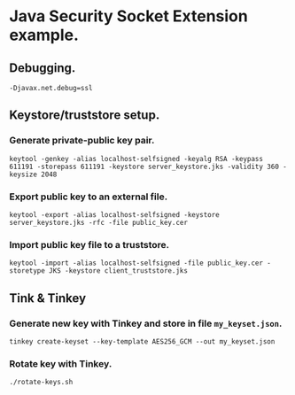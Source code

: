 # Java Security Socket Extension example.

## Debugging.
```
-Djavax.net.debug=ssl
```

## Keystore/truststore setup.

### Generate private-public key pair.
```
keytool -genkey -alias localhost-selfsigned -keyalg RSA -keypass 611191 -storepass 611191 -keystore server_keystore.jks -validity 360 -keysize 2048
```

### Export public key to an external file.
```
keytool -export -alias localhost-selfsigned -keystore server_keystore.jks -rfc -file public_key.cer
```

### Import public key file to a truststore.
```
keytool -import -alias localhost-selfsigned -file public_key.cer -storetype JKS -keystore client_truststore.jks
```


## Tink & Tinkey

###  Generate new key with Tinkey and store in file `my_keyset.json`.
```
tinkey create-keyset --key-template AES256_GCM --out my_keyset.json
```

### Rotate key with Tinkey.
```
./rotate-keys.sh

```

